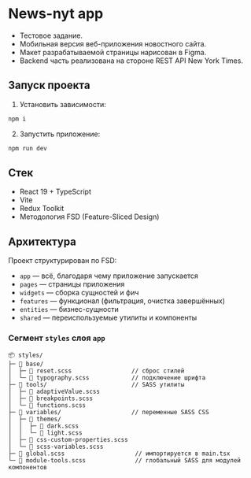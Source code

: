# News-nyt app

- Тестовое задание.
- Мобильная версия веб-приложения новостного сайта.
- Макет разрабатываемой страницы нарисован в Figma.
- Backend часть реализована на стороне REST API New York Times.

## Запуск проекта

1. Установить зависимости:

```sh
npm i
```

2. Запустить приложение:

```sh
npm run dev
```

## Стек

- React 19 + TypeScript
- Vite
- Redux Toolkit
- Методология FSD (Feature-Sliced Design)

## Архитектура

Проект структурирован по FSD:

- `app` — всё, благодаря чему приложение запускается
- `pages` — страницы приложения
- `widgets` — сборка сущностей и фич
- `features` — функционал (фильтрация, очистка завершённых)
- `entities` — бизнес-сущности
- `shared` — переиспользуемые утилиты и компоненты

### Сегмент `styles` слоя `app`

```
📦 styles/
├─ 📂 base/
│  ├─ 📄 reset.scss                 // сброс стилей
│  └─ 📄 typography.scss            // подключение шрифта
├─ 📂 tools/                        // SASS утилиты
│  ├─ 📄 adaptiveValue.scss
│  ├─ 📄 breakpoints.scss
│  └─ 📄 functions.scss
├─ 📂 variables/                    // переменные SASS CSS
│  ├─ 📂 themes/
│  │  ├─ 📄 dark.scss
│  │  └─ 📄 light.scss
│  ├─ 📄 css-custom-properties.scss
│  └─ 📄 scss-variables.scss
├─ 📄 global.scss                    // импортируется в main.tsx
└─ 📄 module-tools.scss              // глобальный SASS для модулей компонентов
```

